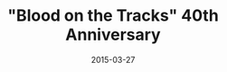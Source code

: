 ---
date:          "2015-03-27"
podcast:       "Dad Rock"
title:         '"Blood on the Tracks" 40th Anniversary'
summary:       "Hosts Patrick Foster and Jim Lenahan celebrate the 40th anniversary of Bob Dylan's masterpiece with a track-by-track breakdown of 'Blood on the Tracks.' Plenty of Dylan banter throughout: how each of the hosts got into Dylan, their favorite of his albums, Dylan's personal life, and many cool stories about the production of this album."
url-audio:     "https://api.soundcloud.com/tracks/198003438/download?client_id=b45b1aa10f1ac2941910a7f0d10f8e28&oauth_token=1-16343-33501864-5d54463259ffb95"
url-web:       "https://soundcloud.com/dadrockshow/ep-5-blood-on-the-tracks"
timestamps:
 - time:       "0:00"
   notes:      "Intro banter and theme song(s). Skippable if you're in a hurry; no Dylan talk."
 - time:       "1:46"
   notes:      "The discussion begins! If you're reading this, start here."
---